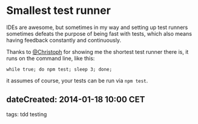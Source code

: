 # Smallest test runner

IDEs are awesome, but sometimes in my way and setting up test runners
sometimes defeats the purpose of being fast with tests, which also
means having feedback constantly and continuously.

Thanks to
[@Christoph](http://twitter.com/c089) for showing me the shortest
test runner there is, it runs on the command line, like this:

    while true; do npm test; sleep 3; done;

it assumes of course, your tests can be run via `npm test`.

dateCreated: 2014-01-18 10:00 CET
---
tags:
tdd
testing

